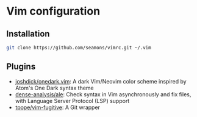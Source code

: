 # Vim configuration


## Installation

```sh
git clone https://github.com/seamons/vimrc.git ~/.vim
```

## Plugins

- [joshdick/onedark.vim](https://github.com/joshdick/onedark.vim): A dark Vim/Neovim color scheme inspired by Atom's One Dark syntax theme
- [dense-analysis/ale](https://github.com/dense-analysis/ale): Check syntax in Vim asynchronously and fix files, with Language Server Protocol (LSP) support
- [tpope/vim-fugitive](https://github.com/tpope/vim-fugitive): A Git wrapper
